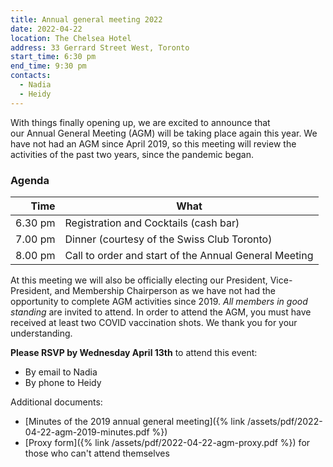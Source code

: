 ```yaml
---
title: Annual general meeting 2022
date: 2022-04-22
location: The Chelsea Hotel
address: 33 Gerrard Street West, Toronto
start_time: 6:30 pm
end_time: 9:30 pm
contacts:
  - Nadia
  - Heidy
---
```


With things finally opening up, we are excited to announce that
our Annual General Meeting (AGM) will be taking place again this year. We have
not had an AGM since April 2019, so this meeting will review the activities of
the past two years, since the pandemic began.

### Agenda

| Time    | What                                                  |
| ------: | ----------------------------------------------------- |
| 6.30 pm | Registration and Cocktails (cash bar)                 |
| 7.00 pm | Dinner (courtesy of the Swiss Club Toronto)           |
| 8.00 pm | Call to order and start of the Annual General Meeting |

At this meeting we will also be officially electing our President,
Vice-President, and Membership Chairperson as we have not had the opportunity
to complete AGM activities since 2019. *All members in good standing* are
invited to attend. In order to attend the AGM, you must have received at least
two COVID vaccination shots. We thank you for your understanding.

**Please RSVP by Wednesday April 13th** to attend this event:

- By email to Nadia
- By phone to Heidy

Additional documents:

- [Minutes of the 2019 annual general meeting]({% link
  /assets/pdf/2022-04-22-agm-2019-minutes.pdf %})
- [Proxy form]({% link /assets/pdf/2022-04-22-agm-proxy.pdf %}) for those who
  can't attend themselves
